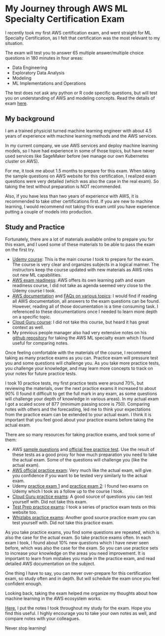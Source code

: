 # My Journey through AWS ML Specialty Certification Exam

I recently took my first AWS certification exam, and went straight for ML Specialty Certification, as I felt that certification was the most relevant to my situation.

The exam will test you to answer 65 multiple answer/multiple choice questions in 180 minutes in four areas:
- Data Engineering
- Exploratory Data Analysis
- Modeling
- ML Implementations and Operations

The test does not ask any python or R code specific questions, but will test you on understanding of AWS and modeling concepts. Read the details of exam [here](https://d1.awsstatic.com/training-and-certification/docs-ml/AWS-Certified-Machine-Learning-Specialty_Exam-Guide.pdf).

## My background

I am a trained physicist turned machine learning engineer with about 4.5 years of experience with machine learning methods and the AWS services.

In my current company, we use AWS services and deploy machine learning models, so I have had experience in some of those topics, but have never used services like SageMaker before (we manage our own Kubernetes cluster on AWS).

For me, it took me about 1.5 months to prepare for this exam.
When taking the sample questions on AWS website for this certification, I realized exam questions were very detailed (which was also the case in the real exam).
So taking the test without preparation is NOT recommended.

Also, if you have less than two years of experience with AWS, it is recommended to take other certifications first.
If you are new to machine learning, I would recommend not taking this exam until you have experience putting a couple of models into production.

## Study and Practice

Fortunately, there are a lot of materials available online to prepare you for this exam, and I used some of these materials to be able to pass the exam on the first try.

* [Udemy course](https://www.udemy.com/course/aws-machine-learning/): This is the main course I took to prepare for the exam. The course is very clear and organizes subjects in a logical manner. The instructors keep the course updated with new materials as AWS roles out new ML capabilities.
* [AWS exam readiness](https://explore.skillbuilder.aws/learn/course/external/view/elearning/27/exam-readiness-aws-certified-machine-learning-specialty?ml=sec&sec=prep): AWS offers its own learning path and exam readiness course, I did not take as agenda seemed very close to the Udemy course I took.
* [AWS documentation](https://docs.aws.amazon.com/sagemaker/index.html) and [FAQs on various topics](https://aws.amazon.com/certification/certified-machine-learning-specialty/): I would find if reading all AWS documentation, all answers to the exam questions can be found. However, reading all of those documentation is a time consuming task. I referenced to these documentations once I needed to learn more depth on a specific topic.
* [Cloud Guru course](https://acloudguru.com/course/aws-certified-machine-learning-specialty): I did not take this course, but heard it has great context as well.
* My previous people manager also had very extensive notes on his [github repository](https://github.com/FabG/ml-aws-specialty-lab) for taking the AWS ML specialty exam which I found useful for comparing notes.

Once feeling comfortable with the materials of the course, I recommend taking as many practice exams as you can.
Practice exam will pressure test you and some questions will challenge you.
As you take more practice tests, you challenge your knowledge, and may learn more concepts to track on your notes for future practice tests.

I took 10 practice tests, my first practice tests were around 70%, but reviewing the materials, over the next practice exams it increased to about 90% (I found it difficult to get the full mark in any exam, as some questions will challenge your depth of knowledge in various areas).
In my actual exam I got a scaled score of 877 (minimum passing score is 750). Comparing notes with others and the forecasting, led me to think your expectations from the practice exam can be extended to your actual exam.
I think it is important that you feel good about your practice exams before taking the actual exam.

There are so many resources for taking practice exams, and took some of them:

* AWS [sample questions](https://d1.awsstatic.com/training-and-certification/docs-ml/AWS-Certified-Machine-Learning-Specialty_Sample-Questions.pdf) and [official free practice test](https://explore.skillbuilder.aws/learn/catalog?ctldoc-catalog-0=se-%22AWS%20Certification%20Official%20Practice%20Question%20Sets%22?ml=sec&sec=prep). Use the result of these tests as a good proxy for how much preparation you need to take the actual exam. Some of the questions will challenge you (like the actual exam).
* [AWS official practice exam](https://www.aws.training/certification?src=ml): Very much like the actual exam, will give you confidence if you want to be tested very similarly to the actual exam.
* Udemy [practice exam 1](https://www.udemy.com/course/aws-machine-learning-practice-exam/) and [practice exam 2](https://www.udemy.com/course/aws-certified-machine-learning-specialty-full-practice-exams/): I found two exams on Udemy which I took as a follow up to the course I took.
* [Cloud Guru practice exams](https://acloudguru.com/course/aws-certified-machine-learning-specialty-la): A good source of questions you can test yourself with. Did not take this exam.
* [Test Prep practice exams](https://www.testpreptraining.com/aws-certified-machine-learning-specialty-practice-exam): I took a series of practice exam tests on this website too.
* [Whizlabs practice exams](https://www.whizlabs.com/aws-certified-machine-learning-specialty/): Another good source practice exam you can test yourself with. Did not take this practice exam.

As you take practice exams, you find some questions are repeated, which is also the case for the actual exam.
So take practice exams often.
In each exam I took, I found about 10% new questions which I have never seen before, which was also the case for the exam. So you can use practice sets to increase your knowledge on the areas you need improvement.
It is important to learn from mistakes you made in the practice exam, and read detailed AWS documentation on the subject.

One thing I have to say, you can never over-prepare for this certification exam, so study often and in depth.
But will schedule the exam once you feel confident enough.

Looking back, taking the exam helped me organize my thoughts about how machine learning in the AWS ecosystem works.

[Here](notes.md), I put the notes I took throughout my study for the exam. Hope you find this useful.
I highly encourage you to take your own notes as well, and compare notes with your colleagues.

Never stop learning!
